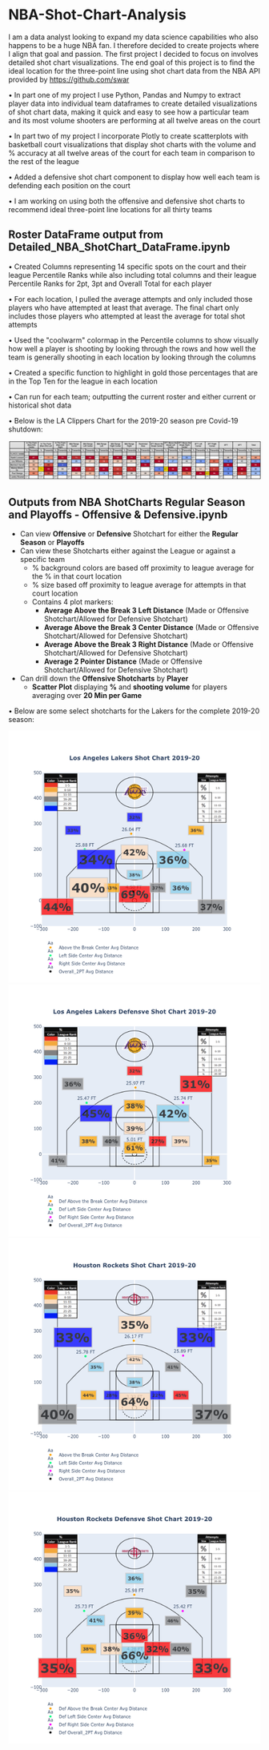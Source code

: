 # NBA-Shot-Chart-Analysis #

I am a data analyst looking to expand my data science capabilities who also happens to be a huge NBA fan. I therefore decided to create projects where I align that goal and passion. The first project I decided to focus on involves detailed shot chart visualizations. The end goal of this project is to find the ideal location for the three-point line using shot chart data from the NBA API provided by https://github.com/swar

•	In part one of my project I use Python, Pandas and Numpy to extract player data into individual team dataframes to create detailed visualizations of shot chart data, making it quick and easy to see how a particular team and its most volume shooters are performing at all twelve areas on the court

•	In part two of my project I incorporate Plotly to create scatterplots with basketball court visualizations that display shot charts with the volume and % accuracy at all twelve areas of the court for each team in comparison to the rest of the league

•	Added a defensive shot chart component to display how well each team is defending each position on the court

•	I am working on using both the offensive and defensive shot charts to recommend ideal three-point line locations for all thirty teams


## Roster DataFrame output from Detailed_NBA_ShotChart_DataFrame.ipynb

• Created Columns representing 14 specific spots on the court and their league Percentile Ranks while also including total columns and their league Percentile Ranks for 2pt, 3pt and Overall Total for each player

• For each location, I pulled the average attempts and only included those players who have attempted at least that average.
The final chart only includes those players who attempted at least the average for total shot attempts

• Used the "coolwarm" colormap in the Percentile columns to show visually how well a player is shooting by looking through the rows and how well the team is generally shooting in each location by looking through the columns

• Created a specific function to highlight in gold those percentages that are in the Top Ten for the league in each location

• Can run for each team; outputting the current roster and either current or historical shot data

• Below is the LA Clippers Chart for the 2019-20 season pre Covid-19 shutdown:


![Alt text](https://github.com/jkalter86/NBA-Shot-Chart-Analysis/blob/master/LA%20Clippers.png)

## Outputs from NBA ShotCharts Regular Season and Playoffs - Offensive & Defensive.ipynb
-  Can view **Offensive** or **Defensive** Shotchart for either the **Regular Season** or **Playoffs**
-  Can view these Shotcharts either against the League or against a specific team
    - % background colors are based off proximity to league average for the % in that court location
    - % size based off proximity to league average for attempts in that court location
    - Contains 4 plot markers:
        - **Average Above the Break 3 Left Distance** (Made or Offensive Shotchart/Allowed for Defensive Shotchart)
        - **Average Above the Break 3 Center Distance** (Made or Offensive Shotchart/Allowed for Defensive Shotchart)
        - **Average Above the Break 3 Right Distance** (Made or Offensive Shotchart/Allowed for Defensive Shotchart)
        - **Average 2 Pointer Distance** (Made or Offensive Shotchart/Allowed for Defensive Shotchart)
-  Can drill down the **Offensive Shotcharts** by **Player**
    - **Scatter Plot** displaying **%** and **shooting volume** for players averaging over **20 Min per Game**

• Below are some select shotcharts for the Lakers for the complete 2019-20 season:

![Alt text](https://github.com/jkalter86/NBA-Shot-Chart-Analysis/blob/master/Los%20Angeles%20Lakers%20Shot%20Chart.png)
![Alt text](https://github.com/jkalter86/NBA-Shot-Chart-Analysis/blob/master/Los%20Angeles%20Lakers%20Shot%20Chart-Defensive.png)
![Alt text](https://github.com/jkalter86/NBA-Shot-Chart-Analysis/blob/master/Houston%20Rockets%20Shot%20Chart.png)
![Alt text](https://github.com/jkalter86/NBA-Shot-Chart-Analysis/blob/master/Houston%20Rockets%20Shot%20Chart-Defensive.png)

